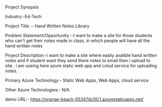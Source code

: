 
Project Synopsis

Industry:-Ed-Tech

Project Title :- Hand Written Notes Library

Problem Statement/Opportunity :-I want to make a site for those students who can't get their notes made in class, in which people will have all the hand written notes

Project Description:-i want to make a site where easliy avalible hand written notes and if student want they send there notes to email then i upload to site . i am useing here azure static web app and colud service for uploading notes.

Primary Azure Technology:- Static Web Apps, Web Apps, cloud service

Other Azure Technologies:- N/A

demo URL:- https://orange-beach-05347dc00.1.azurestaticapps.net/
